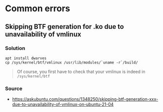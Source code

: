 # Common errors

## Skipping BTF generation for <path>.ko due to unavailability of vmlinux
### Solution
```shell
apt install dwarves
cp /sys/kernel/btf/vmlinux /usr/lib/modules/`uname -r`/build/
```
> Of course, you first have to check that your vmlinux is indeed in `/sys/kernel/btf`

### Source
- https://askubuntu.com/questions/1348250/skipping-btf-generation-xxx-due-to-unavailability-of-vmlinux-on-ubuntu-21-04
